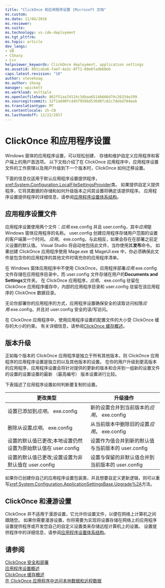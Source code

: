 ```yaml
---
title: "ClickOnce 和应用程序设置 |Microsoft 文档"
ms.custom: 
ms.date: 11/04/2016
ms.reviewer: 
ms.suite: 
ms.technology: vs-ide-deployment
ms.tgt_pltfrm: 
ms.topic: article
dev_langs:
- VB
- CSharp
- C++
helpviewer_keywords: ClickOnce deployment, application settings
ms.assetid: 891caba6-faef-4a3c-8f71-60e6fadb60eb
caps.latest.revision: "10"
author: stevehoag
ms.author: shoag
manager: wpickett
ms.workload: multiple
ms.openlocfilehash: 862f51aa7d124c3dbaa6514b666d74c26334e299
ms.sourcegitcommit: 32f1a690fc445f9586d53698fc82c7debd784eeb
ms.translationtype: MT
ms.contentlocale: zh-CN
ms.lasthandoff: 12/22/2017
---
```

# <a name="clickonce-and-application-settings"></a>ClickOnce 和应用程序设置
Windows 窗体的应用程序设置，可以轻松创建、 存储和维护自定义应用程序和客户端上的用户首选项。 以下文档介绍了在 ClickOnce 应用程序中，应用程序设置文件的工作原理以及用户升级到下一个版本时，ClickOnce 如何迁移设置。  
  
 下面的信息仅适用于默认应用程序设置提供程序，<xref:System.Configuration.LocalFileSettingsProvider>类。 如果提供自定义提供程序，它将其数据的存储和如何升级版本之间其设置将确定该提供程序。 应用程序设置提供程序的详细信息，请参阅[应用程序设置体系结构](/dotnet/framework/winforms/advanced/application-settings-architecture)。  
  
## <a name="application-settings-files"></a>应用程序设置文件  
 应用程序设置使用两个文件：*应用*.exe.config 并且 user.config，其中*应用*是 Windows 窗体应用程序的名称。 user.config 创建应用程序存储用户范围的设置的客户端第一个时间。 *应用*。 exe.config，与此相反，如果会存在在部署之前定义设置的默认值。 Visual Studio 将自动地包括此文件，当你使用其**发布**命令。 如果创建 ClickOnce 应用程序使用 Mage.exe 或 MageUI.exe 中，你必须确保此文件是包含你的应用程序的其他文件时填充你的应用程序清单。  
  
 在 Windows 窗体应用程序中不使用 ClickOnce，应用程序部署*应用*.exe.config 文件存储在应用程序目录中，而 user.config 文件存储在用户的**Documents and Settings**文件夹。 在 ClickOnce 应用程序，*应用*。 exe.config 驻留在 ClickOnce 应用程序缓存中，内部的应用程序目录和 user.config 驻留在该应用程序的 ClickOnce 数据目录。  
  
 无论你部署你的应用程序的方式，应用程序设置确保安全的读取访问权限*应用*.exe.config，并且对 user.config 安全的读/写访问。  
  
 在 ClickOnce 应用程序中，使用应用程序设置的配置文件的大小受 ClickOnce 缓存的大小的约束。 有关详细信息，请参阅[ClickOnce 缓存概述](../deployment/clickonce-cache-overview.md)。  
  
## <a name="version-upgrades"></a>版本升级  
 正如每个版本的 ClickOnce 应用程序是独立于所有其他版本，则 ClickOnce 应用程序的应用程序设置是独立的以及其他版本的设置。 在你的用户升级到更高版本的应用程序，应用程序设置会将针对提供的更新的版本和合并到一组新的设置文件的设置的设置设置的最新 （最高编号） 版本设置进行比较。  
  
 下表描述了应用程序设置如何判断要复制的设置。  
  
|更改类型|升级操作|  
|--------------------|--------------------|  
|设置已添加到*应用*。 exe.config|新的设置合并到当前版本的*应用*。 exe.config|  
|删除从设置*应用*。 exe.config|从当前版本中删除旧的设置*应用*。 exe.config|  
|设置的默认值已更改;本地设置仍然设置为原始默认值在 user.config|设置作为值合并到新的默认值与当前版本的 user.config|  
|设置的默认值已更改;设置设置为非默认值在 user.config|设置与保留的非默认值合并到当前版本的 user.config|  
  
 如果你已创建你自己的应用程序设置包装类，并且想要自定义更新逻辑，则可以重写<xref:System.Configuration.ApplicationSettingsBase.Upgrade%2A>方法。  
  
## <a name="clickonce-and-roaming-settings"></a>ClickOnce 和漫游设置  
 ClickOnce 并不适用于漫游设置，它允许你设置文件，以便在网络上计算机之间跟随您。 如果你需要漫游设置，你将需要为实现将设置存储在网络上的应用程序设置提供程序或开发您自己的自定义设置类来存储远程计算机上的设置。 设置提供程序中的详细信息，请参阅[应用程序设置体系结构](/dotnet/framework/winforms/advanced/application-settings-architecture)。  
  
## <a name="see-also"></a>请参阅  
 [ClickOnce 安全和部署](../deployment/clickonce-security-and-deployment.md)   
 [应用程序设置概述](/dotnet/framework/winforms/advanced/application-settings-overview)   
 [ClickOnce 缓存概述](../deployment/clickonce-cache-overview.md)   
 [在 ClickOnce 应用程序中访问本地数据和远程数据](../deployment/accessing-local-and-remote-data-in-clickonce-applications.md)